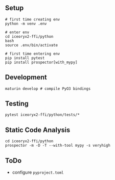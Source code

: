 ## Setup

```
# first time creating env
python -m venv .env

# enter env
cd iceoryx2-ffi/python
bash
source .env/bin/activate

# first time entering env
pip install pytest
pip install prospector[with_mypy]
```

## Development

```
maturin develop # compile PyO3 bindings
```

## Testing

```
pytest iceoryx2-ffi/python/tests/*
```

## Static Code Analysis

```
cd iceoryx2-ffi/python
prospector -m -D -T --with-tool mypy -s veryhigh
```

## ToDo

* configure `pyproject.toml`
